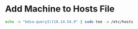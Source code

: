 # Add Machine to Hosts File

```bash
echo -e "bdsa-query1\t10.14.54.9" | sudo tee -a /etc/hosts
```
